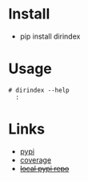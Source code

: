 # Install

- pip install dirindex

# Usage

```
# dirindex --help
  :
```

# Links

- [pypi](https://pypi.org/project/dirindex/)
- [coverage](https://wtnb75.github.io/dirindex/)
- ~~[local pypi repo](https://wtnb75.github.io/dirindex/dist/)~~
